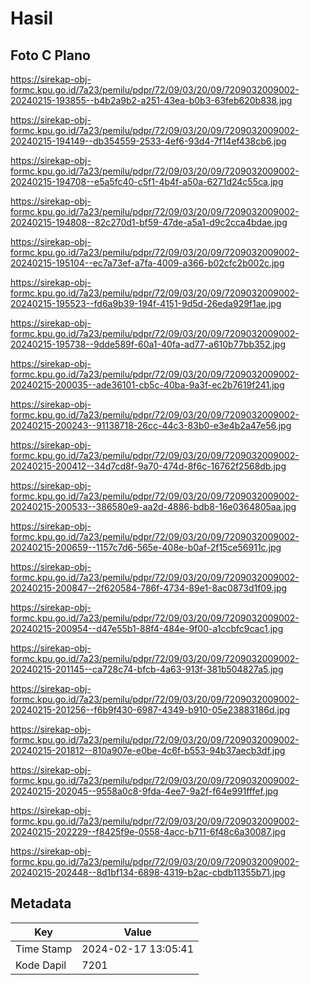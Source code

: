 # Hasil

## Foto C Plano

https://sirekap-obj-formc.kpu.go.id/7a23/pemilu/pdpr/72/09/03/20/09/7209032009002-20240215-193855--b4b2a9b2-a251-43ea-b0b3-63feb620b838.jpg

https://sirekap-obj-formc.kpu.go.id/7a23/pemilu/pdpr/72/09/03/20/09/7209032009002-20240215-194149--db354559-2533-4ef6-93d4-7f14ef438cb6.jpg

https://sirekap-obj-formc.kpu.go.id/7a23/pemilu/pdpr/72/09/03/20/09/7209032009002-20240215-194708--e5a5fc40-c5f1-4b4f-a50a-6271d24c55ca.jpg

https://sirekap-obj-formc.kpu.go.id/7a23/pemilu/pdpr/72/09/03/20/09/7209032009002-20240215-194808--82c270d1-bf59-47de-a5a1-d9c2cca4bdae.jpg

https://sirekap-obj-formc.kpu.go.id/7a23/pemilu/pdpr/72/09/03/20/09/7209032009002-20240215-195104--ec7a73ef-a7fa-4009-a366-b02cfc2b002c.jpg

https://sirekap-obj-formc.kpu.go.id/7a23/pemilu/pdpr/72/09/03/20/09/7209032009002-20240215-195523--fd6a9b39-194f-4151-9d5d-26eda929f1ae.jpg

https://sirekap-obj-formc.kpu.go.id/7a23/pemilu/pdpr/72/09/03/20/09/7209032009002-20240215-195738--9dde589f-60a1-40fa-ad77-a610b77bb352.jpg

https://sirekap-obj-formc.kpu.go.id/7a23/pemilu/pdpr/72/09/03/20/09/7209032009002-20240215-200035--ade36101-cb5c-40ba-9a3f-ec2b7619f241.jpg

https://sirekap-obj-formc.kpu.go.id/7a23/pemilu/pdpr/72/09/03/20/09/7209032009002-20240215-200243--91138718-26cc-44c3-83b0-e3e4b2a47e56.jpg

https://sirekap-obj-formc.kpu.go.id/7a23/pemilu/pdpr/72/09/03/20/09/7209032009002-20240215-200412--34d7cd8f-9a70-474d-8f6c-16762f2568db.jpg

https://sirekap-obj-formc.kpu.go.id/7a23/pemilu/pdpr/72/09/03/20/09/7209032009002-20240215-200533--386580e9-aa2d-4886-bdb8-16e0364805aa.jpg

https://sirekap-obj-formc.kpu.go.id/7a23/pemilu/pdpr/72/09/03/20/09/7209032009002-20240215-200659--1157c7d6-565e-408e-b0af-2f15ce56911c.jpg

https://sirekap-obj-formc.kpu.go.id/7a23/pemilu/pdpr/72/09/03/20/09/7209032009002-20240215-200847--2f620584-786f-4734-89e1-8ac0873d1f09.jpg

https://sirekap-obj-formc.kpu.go.id/7a23/pemilu/pdpr/72/09/03/20/09/7209032009002-20240215-200954--d47e55b1-88f4-484e-9f00-a1ccbfc9cac1.jpg

https://sirekap-obj-formc.kpu.go.id/7a23/pemilu/pdpr/72/09/03/20/09/7209032009002-20240215-201145--ca728c74-bfcb-4a63-913f-381b504827a5.jpg

https://sirekap-obj-formc.kpu.go.id/7a23/pemilu/pdpr/72/09/03/20/09/7209032009002-20240215-201256--f6b9f430-6987-4349-b910-05e23883186d.jpg

https://sirekap-obj-formc.kpu.go.id/7a23/pemilu/pdpr/72/09/03/20/09/7209032009002-20240215-201812--810a907e-e0be-4c6f-b553-94b37aecb3df.jpg

https://sirekap-obj-formc.kpu.go.id/7a23/pemilu/pdpr/72/09/03/20/09/7209032009002-20240215-202045--9558a0c8-9fda-4ee7-9a2f-f64e991fffef.jpg

https://sirekap-obj-formc.kpu.go.id/7a23/pemilu/pdpr/72/09/03/20/09/7209032009002-20240215-202229--f8425f9e-0558-4acc-b711-6f48c6a30087.jpg

https://sirekap-obj-formc.kpu.go.id/7a23/pemilu/pdpr/72/09/03/20/09/7209032009002-20240215-202448--8d1bf134-6898-4319-b2ac-cbdb11355b71.jpg


## Metadata

| Key        | Value               |
| ---------- | ------------------- |
| Time Stamp | 2024-02-17 13:05:41 |
| Kode Dapil | 7201                |



